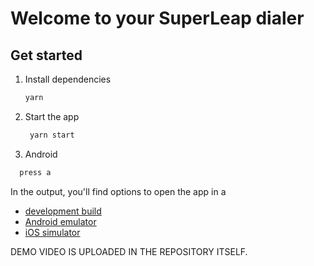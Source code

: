 # Welcome to your SuperLeap dialer

## Get started

1. Install dependencies

   ```bash
   yarn
   ```

2. Start the app

   ```bash
    yarn start
   ```

3. Android

  ```bash
    press a
   ```

In the output, you'll find options to open the app in a

- [development build](https://docs.expo.dev/develop/development-builds/introduction/)
- [Android emulator](https://docs.expo.dev/workflow/android-studio-emulator/)
- [iOS simulator](https://docs.expo.dev/workflow/ios-simulator/)

DEMO VIDEO IS UPLOADED IN THE REPOSITORY ITSELF.
